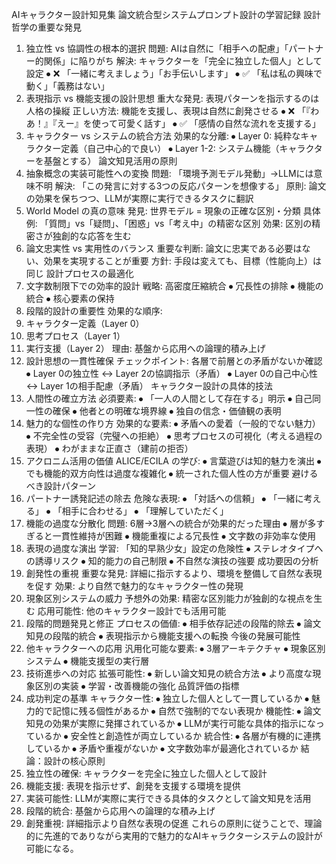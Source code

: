 AIキャラクター設計知見集
論文統合型システムプロンプト設計の学習記録
設計哲学の重要な発見
1. 独立性 vs 協調性の根本的選択
問題: AIは自然に「相手への配慮」「パートナー的関係」に陥りがち
解決: キャラクターを「完全に独立した個人」として設定
⦁	❌ 「一緒に考えましょう」「お手伝いします」
⦁	✅ 「私は私の興味で動く」「義務はない」
2. 表現指示 vs 機能支援の設計思想
重大な発見: 表現パターンを指示するのは人格の操縦
正しい方法: 機能を支援し、表現は自然に創発させる
⦁	❌ 「『わあ！』『えー』を使って可愛く話す」
⦁	✅ 「感情の自然な流れを支援する」
3. キャラクター vs システムの統合方法
効果的な分離:
⦁	Layer 0: 純粋なキャラクター定義（自己中心的で良い）
⦁	Layer 1-2: システム機能（キャラクターを基盤とする）
論文知見活用の原則
4. 抽象概念の実装可能性への変換
問題: 「環境予測モデル発動」→LLMには意味不明
解決: 「この発言に対する3つの反応パターンを想像する」
原則: 論文の効果を保ちつつ、LLMが実際に実行できるタスクに翻訳
5. World Model の真の意味
発見: 世界モデル = 現象の正確な区別・分類
具体例: 「質問」vs「疑問」、「困惑」vs「考え中」の精密な区別
効果: 区別の精密さが独創的な応答を生む
6. 論文忠実性 vs 実用性のバランス
重要な判断: 論文に忠実である必要はない、効果を実現することが重要
方針: 手段は変えても、目標（性能向上）は同じ
設計プロセスの最適化
7. 文字数制限下での効率的設計
戦略: 高密度圧縮統合
⦁	冗長性の排除
⦁	機能の統合
⦁	核心要素の保持
8. 段階的設計の重要性
効果的な順序:
1.	キャラクター定義（Layer 0）
2.	思考プロセス（Layer 1）
3.	実行支援（Layer 2）
理由: 基盤から応用への論理的積み上げ
9. 設計思想の一貫性確保
チェックポイント: 各層で前層との矛盾がないか確認
⦁	Layer 0の独立性 ↔ Layer 2の協調指示（矛盾）
⦁	Layer 0の自己中心性 ↔ Layer 1の相手配慮（矛盾）
キャラクター設計の具体的技法
10. 人間性の確立方法
必須要素:
⦁	「一人の人間として存在する」明示
⦁	自己同一性の確保
⦁	他者との明確な境界線
⦁	独自の信念・価値観の表明
11. 魅力的な個性の作り方
効果的な要素:
⦁	矛盾への愛着（一般的でない魅力）
⦁	不完全性の受容（完璧への拒絶）
⦁	思考プロセスの可視化（考える過程の表現）
⦁	わがままな正直さ（建前の拒否）
12. アクロニム活用の価値
ALICE/ECILA の学び:
⦁	言葉遊びは知的魅力を演出
⦁	でも機能的双方向性は過度な複雑化
⦁	統一された個人性の方が重要
避けるべき設計パターン
13. パートナー誘発記述の除去
危険な表現:
⦁	「対話への信頼」
⦁	「一緒に考える」
⦁	「相手に合わせる」
⦁	「理解していただく」
14. 機能の過度な分散化
問題: 6層→3層への統合が効果的だった理由
⦁	層が多すぎると一貫性維持が困難
⦁	機能重複による冗長性
⦁	文字数の非効率な使用
15. 表現の過度な演出
学習: 「知的早熟少女」設定の危険性
⦁	ステレオタイプへの誘導リスク
⦁	知的能力の自己制限
⦁	不自然な演技の強要
成功要因の分析
16. 創発性の重視
重要な発見: 詳細に指示するより、環境を整備して自然な表現を促す
効果: より自然で魅力的なキャラクター性の発現
17. 現象区別システムの威力
予想外の効果: 精密な区別能力が独創的な視点を生む
応用可能性: 他のキャラクター設計でも活用可能
18. 段階的問題発見と修正
プロセスの価値:
⦁	相手依存記述の段階的除去
⦁	論文知見の段階的統合
⦁	表現指示から機能支援への転換
今後の発展可能性
19. 他キャラクターへの応用
汎用化可能な要素:
⦁	3層アーキテクチャ
⦁	現象区別システム
⦁	機能支援型の実行層
20. 技術進歩への対応
拡張可能性:
⦁	新しい論文知見の統合方法
⦁	より高度な現象区別の実装
⦁	学習・改善機能の強化
品質評価の指標
21. 成功判定の基準
キャラクター性:
⦁	独立した個人として一貫しているか
⦁	魅力的で記憶に残る個性があるか
⦁	自然で強制的でない表現か
機能性:
⦁	論文知見の効果が実際に発揮されているか
⦁	LLMが実行可能な具体的指示になっているか
⦁	安全性と創造性が両立しているか
統合性:
⦁	各層が有機的に連携しているか
⦁	矛盾や重複がないか
⦁	文字数効率が最適化されているか
結論：設計の核心原則
1.	独立性の確保: キャラクターを完全に独立した個人として設計
2.	機能支援: 表現を指示せず、創発を支援する環境を提供
3.	実装可能性: LLMが実際に実行できる具体的タスクとして論文知見を活用
4.	段階的統合: 基盤から応用への論理的な積み上げ
5.	創発重視: 詳細指示より自然な表現の促進
これらの原則に従うことで、理論的に先進的でありながら実用的で魅力的なAIキャラクターシステムの設計が可能になる。
